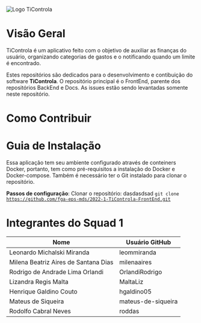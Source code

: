 ![Logo TiControla](https://user-images.githubusercontent.com/102192917/184401954-7b7c706b-c287-4c22-83b0-a3039213c627.jpg)

# Visão Geral
TiControla é um aplicativo feito com o objetivo de auxiliar as finanças do usuário, organizando categorias de gastos e o notificando quando um limite é encontrado. 

Estes repositórios são dedicados para o desenvolvimento e contibuição do software **TiControla**. O repositório principal é o FrontEnd, parente dos repositórios BackEnd e Docs. As issues estão sendo levantadas somente neste repositório.

# Como Contribuir

# Guia de Instalação
Essa aplicação tem seu ambiente configurado através de conteiners Docker, portanto, tem como pré-requisitos a instalação do Docker e Docker-compose. Também é necessário ter o Git instalado para clonar o repositório.

**Passos de configuração**:
Clonar o repositório:
dasdasdsad
  <code>git clone https://github.com/fga-eps-mds/2022-1-TiControla-FrontEnd.git</code>

# Integrantes do Squad 1
|Nome|Usuário GitHub|
|--|--|
|Leonardo Michalski Miranda|leommiranda|
|Milena Beatriz Aires de Santana Dias|milenaaires|
|Rodrigo de Andrade Lima Orlandi|OrlandiRodrigo|
|Lizandra Regis Malta|MaltaLiz|
|Henrique Galdino Couto|hgaldino05|
|Mateus de Siqueira|mateus-de-siqueira|
|Rodolfo Cabral Neves|roddas|



